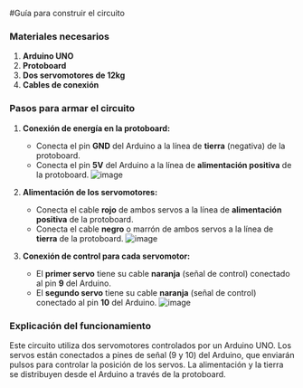 #Guía para construir el circuito

### Materiales necesarios
1. **Arduino UNO**
2. **Protoboard** 
3. **Dos servomotores de 12kg**
4. **Cables de conexión**

### Pasos para armar el circuito
1. **Conexión de energía en la protoboard:**
   - Conecta el pin **GND** del Arduino a la línea de **tierra** (negativa) de la protoboard.
   - Conecta el pin **5V** del Arduino a la línea de **alimentación positiva** de la protoboard.
![image](https://github.com/user-attachments/assets/fbde1871-88b7-41ce-b500-045353d37471)

2. **Alimentación de los servomotores:**
   - Conecta el cable **rojo** de ambos servos a la línea de **alimentación positiva** de la protoboard.
   - Conecta el cable **negro** o marrón de ambos servos a la línea de **tierra** de la protoboard.
![image](https://github.com/user-attachments/assets/30602292-89cf-48ec-92ad-d2fa2ee98c70)

3. **Conexión de control para cada servomotor:**
   - El **primer servo** tiene su cable **naranja** (señal de control) conectado al pin **9** del Arduino.
   - El **segundo servo** tiene su cable **naranja** (señal de control) conectado al pin **10** del Arduino.
![image](https://github.com/user-attachments/assets/663a5f27-fe69-47f0-895e-d3a1f703e53d)

### Explicación del funcionamiento
Este circuito utiliza dos servomotores controlados por un Arduino UNO. Los servos están conectados a pines de señal (9 y 10) del Arduino, que enviarán pulsos para controlar la posición de los servos. La alimentación y la tierra se distribuyen desde el Arduino a través de la protoboard.
